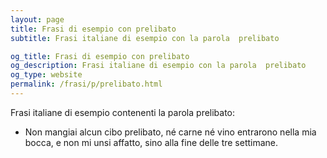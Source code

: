 ```yaml
---
layout: page
title: Frasi di esempio con prelibato 
subtitle: Frasi italiane di esempio con la parola  prelibato

og_title: Frasi di esempio con prelibato 
og_description: Frasi italiane di esempio con la parola  prelibato
og_type: website
permalink: /frasi/p/prelibato.html
---
```


Frasi italiane di esempio contenenti la parola prelibato:


- Non mangiai alcun cibo prelibato, né carne né vino entrarono nella mia bocca, e non mi unsi affatto, sino alla fine delle tre settimane.
